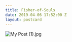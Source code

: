 ```yaml
---
title: Fisher-of-Souls
date: 2019-04-06 17:52:00 Z
layout: postcard
---
```


![My Post (1).jpg](/uploads/My%20Post%20(1).jpg)